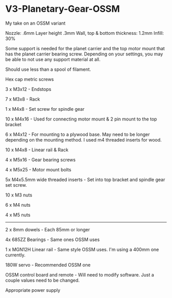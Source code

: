 # V3-Planetary-Gear-OSSM
My take on an OSSM variant

Nozzle: .6mm
Layer height .3mm
Wall, top & bottom thickness: 1.2mm
Infill: 30%

Some support is needed for the planet carrier and the top motor mount that has the planet carrier bearing screw. Depending on your settings, you may be able to not use any support material at all. 

Should use less than a spool of filament. 


Hex cap metric screws

3 x M3x12 - Endstops

7 x M3x8 - Rack

1 x M4x8 - Set screw for spindle gear 

10 x M4x16 - Used for connecting motor mount & 2 pin mount to the top bracket

6 x M4x12 - For mounting to a plywood base. May need to be longer depending on the mounting method. I used m4 threaded inserts for wood. 

10 x M4x8 - Linear rail & Rack

4 x M5x16 - Gear bearing screws

4 x M5x25 - Motor mount bolts

5x M4x5.5mm wide threaded inserts - Set into top bracket and spindle gear set screw. 

10 x M3 nuts

6 x M4 nuts

4 x M5 nuts

---------

2 x 8mm dowels - Each 85mm or longer

4x 685ZZ Bearings - Same ones OSSM uses

1 x MGN12H Linear rail - Same style OSSM uses. I'm using a 400mm one currently.

180W servo - Recommended OSSM one

OSSM control board and remote - Will need to modify software. Just a couple values need to be changed.

Appropriate power supply





